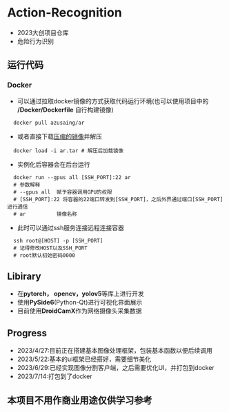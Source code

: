 # Action-Recognition
* 2023大创项目仓库
* 危险行为识别
## 运行代码
### Docker
* 可以通过拉取docker镜像的方式获取代码运行环境(也可以使用项目中的 **/Docker/Dockerfile** 自行构建镜像)
```shell
  docker pull azusaing/ar
```
* 或者直接下载[压缩的镜像](http://azusaing.top/ar-docker/ar.tar.7z)并解压
```shell
  docker load -i ar.tar # 解压后加载镜像
```
* 实例化后容器会在后台运行
```shell
  docker run --gpus all [SSH_PORT]:22 ar
  # 参数解释
  # --gpus all  赋予容器调用GPU的权限
  # [SSH_PORT]:22 将容器的22端口转发到[SSH_PORT]，之后外界通过端口[SSH_PORT]进行通信
  # ar          镜像名称
```
* 此时可以通过ssh服务连接远程连接容器
```shell
  ssh root@[HOST] -p [SSH_PORT]
  # 记得修改HOST以及SSH_PORT
  # root默认初始密码0000
```
## Libirary
* 在**pytorch， opencv，yolov5**等库上进行开发
* 使用**PySide6**(Python-Qt)进行可视化界面展示
* 目前使用**DroidCamX**作为网络摄像头采集数据
## Progress
* 2023/4/27:目前正在搭建基本图像处理框架，包装基本函数以便后续调用
* 2023/5/22:基本的ui框架已经搭好，需要细节美化
* 2023/6/29:已经实现图像分割客户端，之后需要优化UI，并打包到docker
* 2023/7/14:打包到了docker 
## 本项目不用作商业用途仅供学习参考
